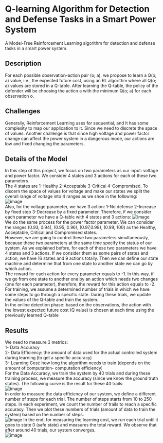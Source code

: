 # Q-learning Algorithm for Detection and Defense Tasks in a Smart Power System
A Model-Free Reinforcement Learning algorithm for detection and defense tasks in a smart power system.
## Description
  For each possible observation-action pair (o; a), we propose to learn a Q(o; a) value, i.e., the expected future cost, using an RL algorithm where all Q(o; a) values are stored in a Q-table. After learning the Q-table, the policy of the defender will be choosing the action a with the minimum Q(o; a) for each observation o.
## Challenges
Generally, Reinforcement Learning uses for sequential, and It has some complexity to map our application to it. Since we need to discrete the space of values. 
Another challenge is that since high voltage and power factor change can affect the power system in a dangerous mode, our actions are low and fixed changing the parameters.

## Details of the Model
In this step of this project, we focus on two parameters as our input: voltage and power factor. We consider 4 states and 3 actions for each of these two parameters.\
The 4 states are 1-Healthy 2-Acceptable 3-Critical 4-Compromised. To discern the space of values for voltage and make our states we split the overall range of voltage into 4 ranges as we shoe in the following:\
![image](https://user-images.githubusercontent.com/20415408/43529592-7f97f8ce-9560-11e8-9700-302cd75c7eda.png)\
Also, for the voltage parameter, we have 3 action: 1-No defense 2-Increase by fixed step 3-Decrease by a fixed parameter.
Therefore, if we consider each parameter we have a Q-table with 4 states and 3 actions:
![image](https://user-images.githubusercontent.com/20415408/43530158-c0357626-9561-11e8-9f65-85b1189bb89b.png)\
We do the same process for the power factor parameter. We can consider the ranges (0.93, 0.94), (0.95, 0.96), (0.97,0.98), (0.99, 100) as the Healthy,  Acceptable, Critical,and Compromised states.\
However, we are going to control these two parameters simultaneously, because these two parameters at the same time specify the status of our system. As we explained before, for each of these two parameters we have 4 states and 3 actions. If we consider them as some pairs of states and action, we have 16 states and 9 actions totally. 
Then we can define our state machine and determine that from one state to another state we can go by which action.\
The reward for each action for every parameter equals to -1. In this way, if we go from one state to another one by an action which needs two changes (one for each parameter), therefore; the reward for this action equals to -2. 
For training, we assume a determined number of trials in which we have some steps to go through a specific state. During these trials, we update the values of the Q-table and train the system.\
In the online detection phase: based on the observations, the action with the lowest expected future cost (Q value) is chosen at each time using the previously learned Q-table


## Results
We need to measure 3 metrics:\
1- Data Accuracy\
2- Data Efficiency: the amount of data used for the actual controlled system during learning (to get a specific accuracy)\
3- Learning Cost: how long the algorithm needs to train (depends on the amount of computation- computation efficiency)\
For the Data Accuracy, we train the system by 40 trials and during these training process, we measure the accuracy (since we know the ground truth states). The following curve is the result for these 40 trails:\
![image](https://user-images.githubusercontent.com/20415408/43531451-a6e27324-9564-11e8-9739-1357def50366.png)\
In order to measure the data efficiency of our system, we define a different number of steps for each trial. The number of steps starts from 10 to 250 steps. In each experiment, we count the number of trails to reach a specific accuracy. Then we plot these numbers of trials (amount of data to train the system) based on the number of steps.\
![image](https://user-images.githubusercontent.com/20415408/43533158-01129eb0-9569-11e8-8f4f-e3b69265b461.png)
In the end, for measuring the learning cost, we run each trial until it goes to state 0 (safe state) and measures the total reward. We observe that after around 40 trials, our system converges.\
![image](https://user-images.githubusercontent.com/20415408/43532802-33780dd2-9568-11e8-8202-664aa096149f.png)



